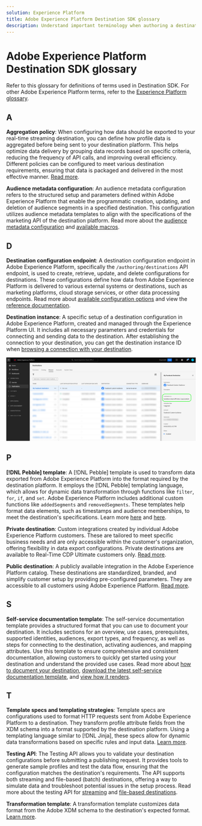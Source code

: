 ```yaml
---
solution: Experience Platform
title: Adobe Experience Platform Destination SDK glossary 
description: Understand important terminology when authoring a destination using Experience Platform Destination SDK.
---
```


# Adobe Experience Platform Destination SDK glossary 

Refer to this glossary for definitions of terms used in Destination SDK. For other Adobe Experience Platform terms, refer to the [Experience Platform glossary](/help/landing/glossary.md).

## A

**Aggregation policy**: When configuring how data should be exported to your real-time streaming destination, you can define how profile data is aggregated before being sent to your destination platform. This helps optimize data delivery by grouping data records based on specific criteria, reducing the frequency of API calls, and improving overall efficiency. Different policies can be configured to meet various destination requirements, ensuring that data is packaged and delivered in the most effective manner. [Read more](/help/destinations/destination-sdk/functionality/destination-configuration/aggregation-policy.md). 

**Audience metadata configuration**: An audience metadata configuration refers to the structured setup and parameters defined within Adobe Experience Platform that enable the programmatic creation, updating, and deletion of audience segments in a specified destination. This configuration utilizes audience metadata templates to align with the specifications of the marketing API of the destination platform. Read more about the [audience metadata configuration](/help/destinations/destination-sdk/functionality/audience-metadata-management.md) and [available macros](/help/destinations/destination-sdk/functionality/audience-metadata-management.md#macros).

## D

**Destination configuration endpoint**: A destination configuration endpoint in Adobe Experience Platform, specifically the `/authoring/destinations` API endpoint, is used to create, retrieve, update, and delete configurations for destinations. These configurations define how data from Adobe Experience Platform is delivered to various external systems or destinations, such as marketing platforms, cloud storage services, or other data processing endpoints. Read more about [available configuration options](/help/destinations/destination-sdk/functionality/configuration-options.md#destination-configuration) and view the [reference documentation](/help/destinations/destination-sdk/authoring-api/destination-configuration/create-destination-configuration.md). 

**Destination instance**: A specific setup of a destination configuration in Adobe Experience Platform, created and managed through the Experience Platform UI. It includes all necessary parameters and credentials for connecting and sending data to the destination. After establishing the connection to your destination, you can get the destination instance ID when [browsing a connection with your destination](/help/destinations/ui/destination-details-page.md).

![UI image how to get destination instance ID](/help/destinations/destination-sdk/assets/testing-api/get-destination-instance-id.png)

## P

**[!DNL Pebble] template**: A [!DNL Pebble] template is used to transform data exported from Adobe Experience Platform into the format required by the destination platform. It employs the [!DNL Pebble] templating language, which allows for dynamic data transformation through functions like `filter`, `for`, `if`, and `set`. Adobe Experience Platform includes additional custom functions like `addedSegments` and `removedSegments`. These templates help format data elements, such as timestamps and audience memberships, to meet the destination's specifications. Learn more [here](/help/destinations/destination-sdk/functionality/destination-server/message-format.md) and [here](/help/destinations/destination-sdk/functionality/destination-server/templating-specs.md). 

**Private destination**: Custom integrations created by individual Adobe Experience Platform customers. These are tailored to meet specific business needs and are only accessible within the customer's organization, offering flexibility in data export configurations. Private destinations are available to Real-Time CDP Ultimate customers only. [Read more](/help/destinations/destination-sdk/overview.md#productized-custom-integrations).

**Public destination**: A publicly available integration in the Adobe Experience Platform catalog. These destinations are standardized, branded, and simplify customer setup by providing pre-configured parameters. They are accessible to all customers using Adobe Experience Platform. [Read more](/help/destinations/destination-sdk/overview.md#productized-custom-integrations).

## S

**Self-service documentation template**: The self-service documentation template provides a structured format that you can use to document your destination. It includes sections for an overview, use cases, prerequisites, supported identities, audiences, export types, and frequency, as well as steps for connecting to the destination, activating audiences, and mapping attributes. Use this template to ensure comprehensive and consistent documentation, allowing customers to quickly get started using your destination and understand the provided use cases. Read more about [how to document your destination](/help/destinations/destination-sdk/docs-framework/documentation-instructions.md), [download the latest self-service documentation template](/help/destinations/destination-sdk/assets/docs-framework/yourdestination-template.zip), and [view how it renders](/help/destinations/destination-sdk/docs-framework/self-service-template.md). 

## T

**Template specs and templating strategies**: Template specs are configurations used to format HTTP requests sent from Adobe Experience Platform to a destination. They transform profile attribute fields from the XDM schema into a format supported by the destination platform. Using a templating language similar to [!DNL Jinja], these specs allow for dynamic data transformations based on specific rules and input data. [Learn more](/help/destinations/destination-sdk/functionality/destination-server/templating-specs.md). 

**Testing API**: The Testing API allows you to validate your destination configurations before submitting a publishing request. It provides tools to generate sample profiles and test the data flow, ensuring that the configuration matches the destination's requirements. The API supports both streaming and file-based (batch) destinations, offering a way to simulate data and troubleshoot potential issues in the setup process. Read more about the testing API for [streaming](/help/destinations/destination-sdk/testing-api/streaming-destinations/streaming-destination-testing-overview.md) and [file-based destinations](/help/destinations/destination-sdk/testing-api/batch-destinations/file-based-destination-testing-overview.md).

**Transformation template**: A transformation template customizes data format from the Adobe XDM schema to the destination's expected format. [Learn more](/help/destinations/destination-sdk/functionality/destination-server/message-format.md).